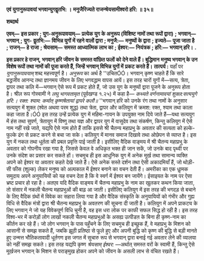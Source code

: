 **एवं युगानुरूपावयां भगवान्युगवॢतभि: ।** **मनुजैरिज्यते राजन्श्रेयसामीश्वरो हरि: ॥ ३५॥** 

**शब्दार्थ** 

**एवम्—** **इस प्रकार** **; युग-अनुरूपावयाम्—** **प्रत्येक युग के अनुरूप (विशिष्ट नामों तथा रूपों द्वारा)** **; भगवान्—** **भगवान्** **; युग-** **वॢतभि:—** **विभिन्न युगों में रहने वालों द्वारा** **; मनुजै:—** **मनुष्यों के द्वारा** **; इज्यते—** **पूजा जाता है** **; राजन्—** **हे राजा** **; श्रेयसाम्—** **समस्त आध्यात्मिक लाभ का** **; ईश्वर:—** **नियंत्रक** **; हरि:—** **भगवान् हरि।** **.** 

**इस प्रकार हे राजन्, भगवान् हरि जीवन के समस्त वांछित फलों को देने वाले हैं। बुद्धिमान** **मनुष्य भगवान् के उन विशेष रूपों तथा नामों की पूजा करते हैं, जिन्हें भगवान् विभिन्न युगों में** **प्रकट करते हैं।** **तात्पर्य :** यहाँ पर *युगानुरूपावयाम्* शब्द महत्त्वपूर्ण है। *अनुरूप* का अर्थ है ''उचितÓÓ। भगवान् कृष्ण चाहते हैं कि सारे बद्धजीव आनन्द तथा ज्ञानमय जीवन के लिए भगवद्धाम वापस आयें। इस तरह चारों युगों में—सत्य, त्रेता, द्वापर तथा कलि में—भगवान् ऐसे रूप में प्रकट होते हैं, जो उस युग के मनुष्यों द्वारा पूजने के अनुरूप होता है। श्रील रूप गोस्वामी ने *लघु भागवतामृत* (पूर्वखण्ड १.२५) में कहा है— *कथ्यते वर्णनामावयां शुक्ल:सत्ययुगे हरि:।* *रक्त: श्याम: कर्मात् कृष्णषेतायां द्वापरे कलौ॥* ''भगवान् हरि को उनके रंग तथा नामों के अनुसार सत्ययुग में शुक्ल (श्वेत अथवा परम शुद्ध) तथा त्रेता, द्वापर और कलियुग में क्रमश: रक्त, श्याम तथा काला कहा जाता है।ÓÓ इस तरह उन्हें प्रत्येक युग में महिमा-गायन के उपयुक्त नाम दिये जाते हैं—यथा सत्ययुग में हंस तथा सुपर्ण, त्रेतायुग में विष्णु तथा यज्ञ और द्वापर युग में वासुदेव तथा संकर्षण, किन्तु कलियुग में ऐसे नाम नहीं रखे जाते, यद्यपि ऐसे नाम होते हैं ताकि इससे श्री चैतन्य महाप्रभु के अवतार की सत्यता को हल्के-फुल्के ढंग से प्रकट करने से बचा जा सके। कलियुग में मानव समाज दिखावे तथा ओछेपन से व्याप्त है। इस युग में नकल तथा धूर्तता की प्रबल प्रवृत्ति पाई जाती है। इसीलिए वैदिक वाङ्मय में श्री चैतन्य महाप्रभु के अवतार को गोपनीय रखा गया है, जिससे केवल वे अधिकृत भक्त ही जान सकें, जो उनके बाद पृथ्वी पर उनके संदेश का प्रसार कर सकते हों। सचमुच ही इस आधुनिक युग में अनेक मूर्ख तथा सामान्य व्यक्ति अपने को ईश्वर या अवतार कहते देखे जाते हैं। ऐसे अनेक सस्ते दर्शन तथा ऐसी अकादमियाँ हैं, जो थोड़ी-सी फीस (शुल्क) लेकर मनुष्य को अल्पकाल में ईश्वर बनाने का वचन देती हैं। अमरीका का एक धाॢमक समुदाय अपने अनुयायियों को यह वचन देता है कि वे स्वर्ग में ईश्वर बन जायेंगे। ईसाइयत के नाम पर ऐसा भ्रष्ट प्रचार हो रहा है। अतएव यदि वैदिक वाङ्मय में चैतन्य महाप्रभु के नाम का खुलकर कथन किया जाता, तो संसार में नकली चैतन्य महाप्रभुओं की बाढ़ आ जाती। इसीलिए कलियुग में इस तरह की भगदड़ से बचाने के लिए वैदिक ग्रंथों में विवेक का सहारा लिया गया है और वैदिक संस्कृति के अनुयायियों को गंभीर और गुह्य विधि से वैदिक मंत्रों द्वारा श्री चैतन्य महाप्रभु के अवतरण की सूचना दी जाती है। कलियुग में अपने प्राकट्य के लिए भगवान् ने जो यह विवेकपूर्ण विधि चुनी है, वह इस धरा लोक पर काफी सफल सिद्ध हो रही है। इस तरह विश्व-भर में करोड़ों लोग लाखों नकली चैतन्य महाप्रभुओं के असह्य उत्पीडऩ के बिना ही कृष्ण-नाम का कीर्तन कर रहे हैं। जो लोग भगवान् के पास पहुँचने के लिए सचमुच ही इच्छुक हैं, वे महाप्रभु के मिशन को आसानी से समझ सकते हैं, जबकि झूठी प्रतिष्ठा से फूले हुए और अपनी बुद्धि को कृष्ण की बुद्धि से बड़ी मानते हुए उन्मत्त भौतिकतावादी धूर्तगण इस जगत में सुचारु रूप से भगवान् द्वारा बनाई गई अवतार लेने की व्यालया को नहीं समझ सकते। इस तरह यद्यपि कृष्ण *श्रेयसाम् ईश्वर:* —अर्थात् समस्त वरों के स्वामी हैं, किन्तु ऐसे मूर्खजन भगवान् के मिशन से पराङ्मुख होकर अपने को जीवन के असली लाभ से वंचित रखते हैं।  
